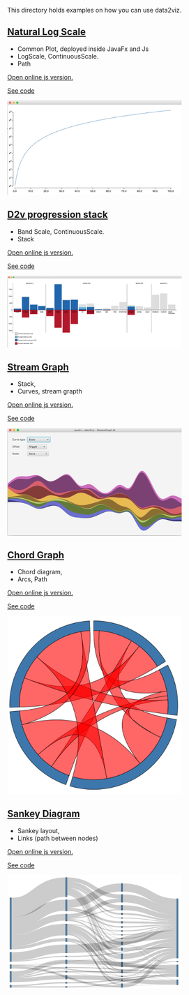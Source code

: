  This directory holds examples on how you can use data2viz.


## [Natural Log Scale](ex-natural-logscale)

- Common Plot, deployed inside JavaFx and Js
- LogScale, ContinuousScale.
- Path 

<a target="_blank" href="https://data2viz.github.io/data2viz/ex-natural-logscale-js/index.html" >
Open online js version.
</a>

[See code](ex-natural-logscale)

<a href="https://github.com/data2viz/data2viz/tree/master/examples/ex-natural-logscale" >
<img src="images/natural-log-scale-jfx.png" width="400">
</a>


## [D2v progression stack](ex-progression-stack)

- Band Scale, ContinuousScale.
- Stack

<a target="_blank" href="https://data2viz.github.io/data2viz/ex-progression-stack-js/index.html" >
Open online js version.
</a>

[See code](ex-progression-stack)

<a href="https://github.com/data2viz/data2viz/tree/master/examples/ex-progression-stack" >
<img src="images/d2v-progression-javaFx.png" width="400">
</a>

## [Stream Graph](ex-streamGraph)

- Stack,
- Curves, stream grapth

<a target="_blank" href="https://data2viz.github.io/data2viz/ex-streamGraph-js/index.html" >
Open online js version.
</a>

[See code](ex-streamGraph)

<a href="https://github.com/data2viz/data2viz/tree/master/examples/ex-streamGraph" >
<img src="images/stream-graph.png" width="400">
</a>

## [Chord Graph](ex-chord)

- Chord diagram,
- Arcs, Path

<a target="_blank" href="https://data2viz.github.io/data2viz/ex-chord-js/index.html" >
Open online js version.
</a>

[See code](ex-chord)


<a href="https://github.com/data2viz/data2viz/tree/master/examples/ex-chord" >
<img src="images/chord.png" width="400">
</a>


## [Sankey Diagram](ex-sankey)

- Sankey layout,
- Links (path between nodes)

<a target="_blank" href="https://data2viz.github.io/data2viz/ex-sankey-js/index.html" >
Open online js version.
</a>

[See code](ex-sankey)


<a href="https://github.com/data2viz/data2viz/tree/master/examples/ex-sankey" >
<img src="images/sankey-graph.png" width="400">
</a>

